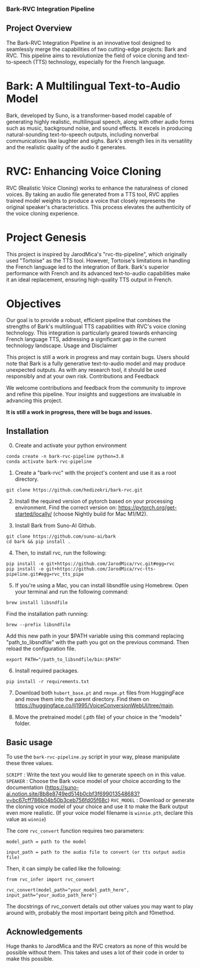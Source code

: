### Bark-RVC Integration Pipeline
## Project Overview

The Bark-RVC Integration Pipeline is an innovative tool designed to seamlessly merge the capabilities of two cutting-edge projects: Bark and RVC. This pipeline aims to revolutionize the field of voice cloning and text-to-speech (TTS) technology, especially for the French language.

# Bark: A Multilingual Text-to-Audio Model

Bark, developed by Suno, is a transformer-based model capable of generating highly realistic, multilingual speech, along with other audio forms such as music, background noise, and sound effects. It excels in producing natural-sounding text-to-speech outputs, including nonverbal communications like laughter and sighs. Bark's strength lies in its versatility and the realistic quality of the audio it generates.

# RVC: Enhancing Voice Cloning

RVC (Realistic Voice Cloning) works to enhance the naturalness of cloned voices. By taking an audio file generated from a TTS tool, RVC applies trained model weights to produce a voice that closely represents the original speaker's characteristics. This process elevates the authenticity of the voice cloning experience.

# Project Genesis

This project is inspired by JarodMica's "rvc-tts-pipeline", which originally used "Tortoise" as the TTS tool. However, Tortoise's limitations in handling the French language led to the integration of Bark. Bark's superior performance with French and its advanced text-to-audio capabilities make it an ideal replacement, ensuring high-quality TTS output in French.

# Objectives

Our goal is to provide a robust, efficient pipeline that combines the strengths of Bark's multilingual TTS capabilities with RVC's voice cloning technology. This integration is particularly geared towards enhancing French language TTS, addressing a significant gap in the current technology landscape.
Usage and Disclaimer

This project is still a work in progress and may contain bugs. Users should note that Bark is a fully generative text-to-audio model and may produce unexpected outputs. As with any research tool, it should be used responsibly and at your own risk.
Contributions and Feedback

We welcome contributions and feedback from the community to improve and refine this pipeline. Your insights and suggestions are invaluable in advancing this project.

**It is still a work in progress, there will be bugs and issues.**

## Installation

0.  Create and activate your python environment

```
conda create -n bark-rvc-pipeline python=3.8
conda activate bark-rvc-pipeline
```

1. Create a "bark-rvc" with the project's content and use it as a root directory.
```
git clone https://github.com/hedizekri/bark-rvc.git
```

2. Install the required version of pytorch based on your processing environment. Find the correct version on: https://pytorch.org/get-started/locally/ (choose Nightly build for Mac M1/M2).

3. Install Bark from Suno-AI Github.

```
git clone https://github.com/suno-ai/bark
cd bark && pip install .
```

4. Then, to install rvc, run the following: 

```
pip install -e git+https://github.com/JarodMica/rvc.git#egg=rvc
pip install -e git+https://github.com/JarodMica/rvc-tts-pipeline.git#egg=rvc_tts_pipe
```

5. If you're using a Mac, you can install libsndfile using Homebrew. Open your terminal and run the following command:

```
brew install libsndfile
```

Find the installation path running:
```
brew --prefix libsndfile
```

Add this new path in your $PATH variable using this command replacing "path_to_libsndfile" with the path you got on the previous command. Then reload the configuration file.

```
export PATH="/path_to_libsndfile/bin:$PATH"
```

6. Install required packages.

```
pip install -r requirements.txt
```

7. Download both ```hubert_base.pt``` and ```rmvpe.pt``` files from HuggingFace and move them into the parent directory. Find them on https://huggingface.co/lj1995/VoiceConversionWebUI/tree/main.

8. Move the pretrained model (.pth file) of your choice in the "models" folder.

## Basic usage

To use the ```bark-rvc-pipeline.py``` script in your way, please manipulate these three values.

```SCRIPT``` : Write the text you would like to generate speech on in this value.
```SPEAKER``` : Choose the Bark voice model of your choice according to the documentation (https://suno-ai.notion.site/8b8e8749ed514b0cbf3f699013548683?v=bc67cff786b04b50b3ceb756fd05f68c)
```RVC_MODEL``` : Download or generate the cloning voice model of your choice and use it to make the Bark output even more realistic. (If your voice model filename is ```winnie.pth```, declare this value as ```winnie```)

The core ```rvc_convert``` function requires two parameters:

```model_path = path to the model```

```input_path = path to the audio file to convert (or tts output audio file)```

Then, it can simply be called like the following:

```
from rvc_infer import rvc_convert

rvc_convert(model_path="your_model_path_here", input_path="your_audio_path_here")
```

The docstrings of rvc_convert details out other values you may want to play around with, probably the most important being pitch and f0method.

## Acknowledgements
Huge thanks to JarodMica and the RVC creators as none of this would be possible without them. This takes and uses a lot of their code in order to make this possible.